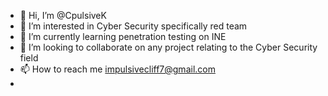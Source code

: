 - 👋 Hi, I’m @CpulsiveK
- 👀 I’m interested in Cyber Security specifically red team
- 🌱 I’m currently learning penetration testing on INE
- 💞️ I’m looking to collaborate on any project relating to the Cyber Security field
- 📫 How to reach me impulsivecliff7@gmail.com
- 

<!---
CpulsiveK/CpulsiveK is a ✨ special ✨ repository because its `README.md` (this file) appears on your GitHub profile.
You can click the Preview link to take a look at your changes.
--->
